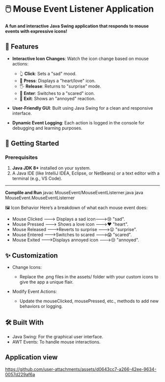 # 🖱️ Mouse Event Listener Application  

**A fun and interactive Java Swing application that responds to mouse events with expressive icons!**

## 🌟 Features  

- **Interactive Icon Changes**: Watch the icon change based on mouse actions:
  - 👆 **Click**: Sets a "sad" mood.  
  - 🤲 **Press**: Displays a "heart/love" icon.  
  - 🖐️ **Release**: Returns to "surprise" mode.  
  - 🚪 **Enter**: Switches to a "scared" icon.  
  - 🚶 **Exit**: Shows an "annoyed" reaction.  

- **User-Friendly GUI**: Built using Java Swing for a clean and responsive interface.

- **Dynamic Event Logging**: Each action is logged in the console for debugging and learning purposes.

## 🚀 Getting Started  

### Prerequisites  

1. **Java JDK 8+** installed on your system.
2. A Java IDE (like IntelliJ IDEA, Eclipse, or NetBeans) or a text editor with a terminal (e.g., VS Code).

---

**Complile and Run**
javac MouseEvent/MouseEventListerner.java
java MouseEvent.MouseEventListerner

🖼️ Icon Behavior
Here’s a breakdown of what each mouse event does:

- Mouse Clicked	---> Displays a sad icon--->😢 "sad".
- Mouse Pressed --->	Shows a love icon	--->❤️ "heart".
- Mouse Released --->Reverts to surprise	--->😮 "surprise".
- Mouse Entered	--->Switches to scared --->😱 "scared".
- Mouse Exited --->Displays annoyed icon --->😒 "annoyed".

## ✨ Customization
- Change Icons:
    - Replace the .png files in the assets/ folder with your custom icons to give the app a unique flair.

- Modify Event Actions:
     - Update the mouseClicked, mousePressed, etc., methods to add new behaviors or logging.

## 🛠️ Built With
- Java Swing: For the graphical user interface.
- AWT Events: To handle mouse interactions.

## Application view

https://github.com/user-attachments/assets/d0643cc7-a266-42ee-9634-0057d229af6a


